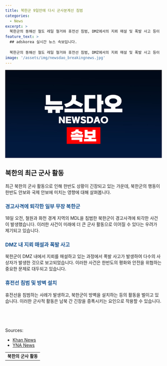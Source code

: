 ```yaml
---
title: 북한군 9일만에 다시 군사분계선 침범
categories:
  - News
excerpt: >
  북한군의 동해선 철도 레일 철거와 휴전선 침범, DMZ에서의 지뢰 매설 및 폭발 사고 등이 발생한 최근 상황에 대해 분석한다. 북한군의 행동이 중국에 대한 불만을 표출하거나 한국과의 관계를 강화하려는 메시지로 해석되는 가능성을 제기하며, 군 소식통이 북한의 행동을 북한-중국 및 남북 관계에 대한 메시지로 읽힐 수 있다고 밝혔다. 또한 북한군이 DMZ에서의 지뢰 매설 작업 중에 폭발 사고가 발생한 것에 대해 언급하고, 북한군의 방벽 건설 및 동해선 철거에 대한 상세 정보를 제공한다.
feature_text: >
  ## adskorea 실시간 뉴스 속보입니다.

  북한군의 동해선 철도 레일 철거와 휴전선 침범, DMZ에서의 지뢰 매설 및 폭발 사고 등이 발생한 최근 상황에 대해 분석한다. 북한군의 행동이 중국에 대한 불만을 표출하거나 한국과의 관계를 강화하려는 메시지로 해석되는 가능성을 제기하며, 군 소식통이 북한의 행동을 북한-중국 및 남북 관계에 대한 메시지로 읽힐 수 있다고 밝혔다. 또한 북한군이 DMZ에서의 지뢰 매설 작업 중에 폭발 사고가 발생한 것에 대해 언급하고, 북한군의 방벽 건설 및 동해선 철거에 대한 상세 정보를 제공한다.
image: '/assets/img/newsdao_breakingnews.jpg'
---
```


<p><img src="/assets/img/newsdao_breakingnews.jpg" alt="adskorea 속보" /></p>

<h2 data-ke-size="size26">북한의 최근 군사 활동</h2>

<p data-ke-size="size16">최근 북한의 군사 활동으로 인해 한반도 상황이 긴장되고 있는 가운데, 북한군의 행동이 한반도 안보와 국제 안보에 미치는 영향에 대해 살펴봅니다.</p>

<h3><b><span style="color: #1a5490;">경고사격에 퇴각한 일부 무장 북한군</b></h3>

<p data-ke-size="size16">18일 오전, 철원과 화천 경계 지역의 MDL을 침범한 북한군이 경고사격에 퇴각한 사건이 발생했습니다. 이러한 사건이 미래에 더 큰 군사 활동으로 이어질 수 있다는 우려가 제기되고 있습니다.</p>

<h3><b><span style="color: #1a5490;">DMZ 내 지뢰 매설과 폭발 사고</b></h3>

<p data-ke-size="size16">북한군이 DMZ 내에서 지뢰를 매설하고 있는 과정에서 폭발 사고가 발생하여 다수의 사상자가 발생한 것으로 보고되었습니다. 이러한 사건은 한반도의 평화와 안전을 위협하는 중요한 문제로 대두되고 있습니다.</p>

<h3><b><span style="color: #1a5490;">휴전선 침범 및 방벽 설치</b></h3>

<p data-ke-size="size16">휴전선을 침범하는 사례가 발생하고, 북한군이 방벽을 설치하는 등의 활동을 벌이고 있습니다. 이러한 군사적 활동은 남북 간 긴장을 증폭시키는 요인으로 작용할 수 있습니다.</p>

<p data-ke-size="size16">&nbsp;</p>

<p data-ke-size="size16">&nbsp;</p>

<p>Sources:</p>

<ul>
  <li><a href="https://www.khan.co.kr/politics/north-korea/article/202207181624001">Khan News</a></li>
  <li><a href="https://www.yna.co.kr/view/AKR20220718171500014">YNA News</a></li>
</ul>

<table>
  <tr>
    <td style="text-align: center; height: 17px;"><b>북한의 군사 활동</b></td>
  </tr>
</table>

